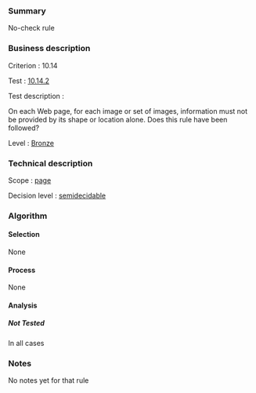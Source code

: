 ### Summary

No-check rule

### Business description

Criterion : 10.14

Test : [10.14.2](http://www.accessiweb.org/index.php/accessiweb-22-english-version.html#test-10-14-2)

Test description :

On each Web page, for each image or set of images, information must not
be provided by its shape or location alone. Does this rule have been
followed?

Level : [Bronze](/en/category/rules-design/accessiweb-11/level/bronze)

### Technical description

Scope : [page](/en/category/rules-design/accessiweb-11/scope/page)

Decision level :
[semidecidable](/en/category/rules-design/accessiweb-11/decision-level/semidecidable)

### Algorithm

#### Selection

None

#### Process

None

#### Analysis

##### Not Tested

In all cases

### Notes

No notes yet for that rule
